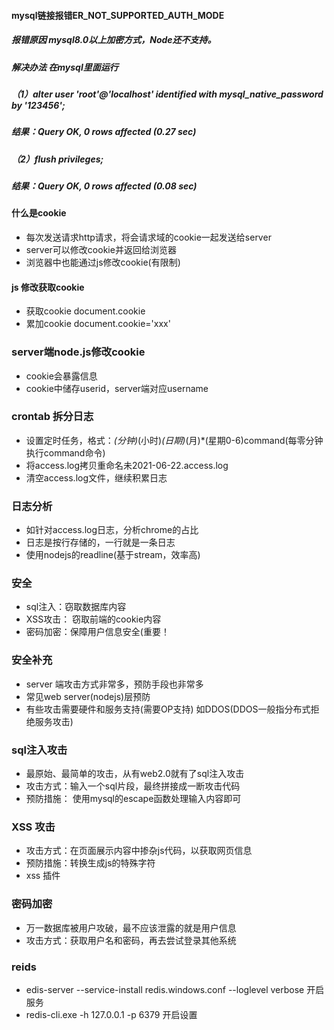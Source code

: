 #### mysql链接报错ER_NOT_SUPPORTED_AUTH_MODE
##### 报错原因 mysql8.0以上加密方式，Node还不支持。
##### 解决办法 在mysql里面运行
##### （1）alter user 'root'@'localhost' identified with mysql_native_password by '123456';
##### 结果：Query OK, 0 rows affected (0.27 sec)
##### （2）flush privileges;
##### 结果：Query OK, 0 rows affected (0.08 sec)

#### 什么是cookie
* 每次发送请求http请求，将会请求域的cookie一起发送给server
* server可以修改cookie并返回给浏览器
* 浏览器中也能通过js修改cookie(有限制)

#### js 修改获取cookie
* 获取cookie document.cookie
* 累加cookie document.cookie='xxx'

### server端node.js修改cookie
* cookie会暴露信息
* cookie中储存userid，server端对应username

### crontab 拆分日志
* 设置定时任务，格式：*(分钟)*(小时)*(日期)*(月)*(星期0-6)command(每零分钟执行command命令)
* 将access.log拷贝重命名未2021-06-22.access.log
* 清空access.log文件，继续积累日志

### 日志分析
* 如针对access.log日志，分析chrome的占比
* 日志是按行存储的，一行就是一条日志
* 使用nodejs的readline(基于stream，效率高)

### 安全
* sql注入：窃取数据库内容
* XSS攻击： 窃取前端的cookie内容
* 密码加密：保障用户信息安全(重要！

### 安全补充
* server 端攻击方式非常多，预防手段也非常多
* 常见web server(nodejs)层预防
* 有些攻击需要硬件和服务支持(需要OP支持) 如DDOS(DDOS一般指分布式拒绝服务攻击)

### sql注入攻击
* 最原始、最简单的攻击，从有web2.0就有了sql注入攻击
* 攻击方式：输入一个sql片段，最终拼接成一断攻击代码
* 预防措施： 使用mysql的escape函数处理输入内容即可

### XSS 攻击
* 攻击方式：在页面展示内容中掺杂js代码，以获取网页信息
* 预防措施：转换生成js的特殊字符
* xss 插件

### 密码加密
* 万一数据库被用户攻破，最不应该泄露的就是用户信息
* 攻击方式：获取用户名和密码，再去尝试登录其他系统

### reids
* edis-server --service-install redis.windows.conf --loglevel verbose 开启服务
* redis-cli.exe -h 127.0.0.1 -p 6379  开启设置